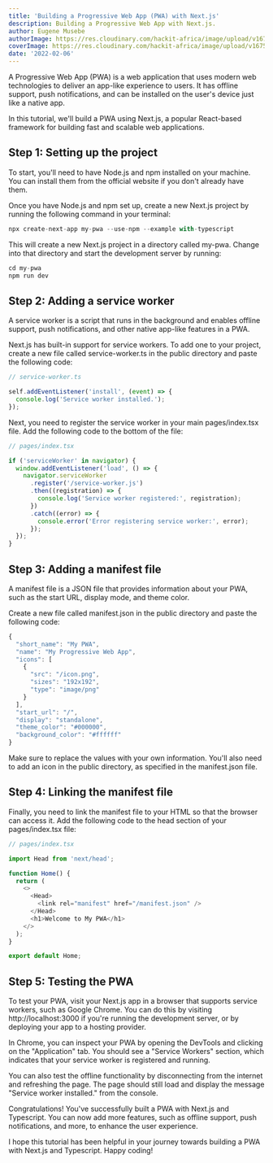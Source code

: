 ```yaml
---
title: 'Building a Progressive Web App (PWA) with Next.js'
description: Building a Progressive Web App with Next.js.
author: Eugene Musebe
authorImage: https://res.cloudinary.com/hackit-africa/image/upload/v1675688988/DSC_8730_2.jpg
coverImage: https://res.cloudinary.com/hackit-africa/image/upload/v1675688157/eng---progressive-web-apps.png
date: '2022-02-06'
---
```




A Progressive Web App (PWA) is a web application that uses modern web technologies to deliver an app-like experience to users. It has offline support, push notifications, and can be installed on the user's device just like a native app.

In this tutorial, we'll build a PWA using Next.js, a popular React-based framework for building fast and scalable web applications.

## Step 1: Setting up the project

To start, you'll need to have Node.js and npm installed on your machine. You can install them from the official website if you don't already have them.

Once you have Node.js and npm set up, create a new Next.js project by running the following command in your terminal:

```ts
npx create-next-app my-pwa --use-npm --example with-typescript
```
This will create a new Next.js project in a directory called my-pwa. Change into that directory and start the development server by running:

```ts
cd my-pwa
npm run dev
```
## Step 2: Adding a service worker

A service worker is a script that runs in the background and enables offline support, push notifications, and other native app-like features in a PWA.

Next.js has built-in support for service workers. To add one to your project, create a new file called service-worker.ts in the public directory and paste the following code:

```ts
// service-worker.ts

self.addEventListener('install', (event) => {
  console.log('Service worker installed.');
});

```
Next, you need to register the service worker in your main pages/index.tsx file. Add the following code to the bottom of the file:

```ts
// pages/index.tsx

if ('serviceWorker' in navigator) {
  window.addEventListener('load', () => {
    navigator.serviceWorker
      .register('/service-worker.js')
      .then((registration) => {
        console.log('Service worker registered:', registration);
      })
      .catch((error) => {
        console.error('Error registering service worker:', error);
      });
  });
}

```

## Step 3: Adding a manifest file

A manifest file is a JSON file that provides information about your PWA, such as the start URL, display mode, and theme color.

Create a new file called manifest.json in the public directory and paste the following code:

```ts
{
  "short_name": "My PWA",
  "name": "My Progressive Web App",
  "icons": [
    {
      "src": "/icon.png",
      "sizes": "192x192",
      "type": "image/png"
    }
  ],
  "start_url": "/",
  "display": "standalone",
  "theme_color": "#000000",
  "background_color": "#ffffff"
}

```

Make sure to replace the values with your own information. You'll also need to add an icon in the public directory, as specified in the manifest.json file.

## Step 4: Linking the manifest file

Finally, you need to link the manifest file to your HTML so that the browser can access it. Add the following code to the head section of your pages/index.tsx file:

```ts
// pages/index.tsx

import Head from 'next/head';

function Home() {
  return (
    <>
      <Head>
        <link rel="manifest" href="/manifest.json" />
      </Head>
      <h1>Welcome to My PWA</h1>
    </>
  );
}

export default Home;

```

## Step 5: Testing the PWA

To test your PWA, visit your Next.js app in a browser that supports service workers, such as Google Chrome. You can do this by visiting http://localhost:3000 if you're running the development server, or by deploying your app to a hosting provider.

In Chrome, you can inspect your PWA by opening the DevTools and clicking on the "Application" tab. You should see a "Service Workers" section, which indicates that your service worker is registered and running.

You can also test the offline functionality by disconnecting from the internet and refreshing the page. The page should still load and display the message "Service worker installed." from the console.

Congratulations! You've successfully built a PWA with Next.js and Typescript. You can now add more features, such as offline support, push notifications, and more, to enhance the user experience.

I hope this tutorial has been helpful in your journey towards building a PWA with Next.js and Typescript. Happy coding!